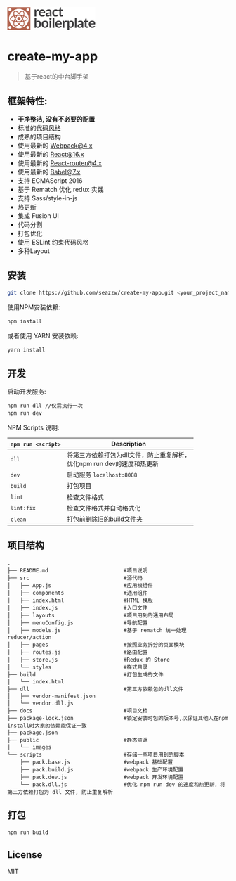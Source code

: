 <img src='./public/images/react-boilerplate.png' style='width:200px'>

# create-my-app
> 基于react的中台脚手架

## 框架特性:
+ **干净整洁, 没有不必要的配置**
+ 标准的[代码风格](https://standardjs.com/)
+ 成熟的项目结构
+ 使用最新的 Webpack@4.x
+ 使用最新的 React@16.x
+ 使用最新的 React-router@4.x
+ 使用最新的 Babel@7.x
+ 支持 ECMAScript 2016
+ 基于 Rematch 优化 redux 实践
+ 支持 Sass/style-in-js
+ 热更新
+ 集成 Fusion UI
+ 代码分割
+ 打包优化
+ 使用 ESLint 约束代码风格
+ 多种Layout

## 安装

```bash
git clone https://github.com/seazzw/create-my-app.git <your_project_name>
```

使用NPM安装依赖:

```bash
npm install
```

或者使用 YARN 安装依赖:

```bash
yarn install
```

## 开发

启动开发服务:

```bash
npm run dll //仅需执行一次
npm run dev
```

NPM Scripts 说明:

|`npm run <script>` |Description|
|-------------------|-----------|
|`dll`              |将第三方依赖打包为dll文件，防止重复解析，<br>优化npm run dev的速度和热更新 |
|`dev`              |启动服务 `localhost:8088`|
|`build`            |打包项目|
|`lint`             |检查文件格式|
|`lint:fix`         |检查文件格式并自动格式化|
|`clean`            |打包前删除旧的build文件夹|

## 项目结构
```
.
├── README.md                        #项目说明
├── src                              #源代码
│   ├── App.js                       #应用根组件
│   ├── components                   #通用组件
│   ├── index.html                   #HTML 模版
│   ├── index.js                     #入口文件
│   ├── layouts                      #项目用到的通用布局
│   ├── menuConfig.js                #导航配置
│   ├── models.js                    #基于 rematch 统一处理reducer/action
│   ├── pages                        #按照业务拆分的页面模块
│   ├── routes.js                    #路由配置
│   ├── store.js                     #Redux 的 Store
│   └── styles                       #样式目录
├── build                            #打包生成的文件
│   └── index.html                   
├── dll                              #第三方依赖包的dll文件
│   ├── vendor-manifest.json         
│   └── vendor.dll.js                
├── docs                             #项目文档
├── package-lock.json                #锁定安装时包的版本号,以保证其他人在npm install时大家的依赖能保证一致               
├── package.json                     
├── public                           #静态资源
│   └── images                       
└── scripts                          #存储一些项目用到的脚本
    ├── pack.base.js                 #webpack 基础配置
    ├── pack.build.js                #webpack 生产环境配置
    ├── pack.dev.js                  #webpack 开发环境配置
    └── pack.dll.js                  #优化 npm run dev 的速度和热更新，将第三方依赖打包为 dll 文件, 防止重复解析

```

## 打包

```bash
npm run build
```

## License

MIT
